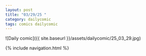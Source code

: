 ```yaml
---
layout: post
title: "03/29/25 "
category: dailycomic
tags: comics dailycomic
---
```

![Daily comic]({{ site.baseurl }}/assets/dailycomic/25_03_29.jpg)

{% include navigation.html %}

